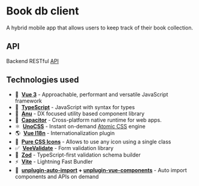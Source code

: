 # Book db client

A hybrid mobile app that allows users to keep track of their book collection.

## API
Backend RESTful [API](https://github.com/brojor/book-db-server)

## Technologies used

- :green_heart:  **[Vue 3](https://vuejs.org/)** - Approachable, performant and versatile JavaScript framework
- 🦾  **[TypeScript](https://www.typescriptlang.org/)** - JavaScript with syntax for types
- 🔮  **[Anu](https://anu-vue.netlify.app/)** - DX focused utility based component library
- :wrench:  **[Capacitor](https://capacitorjs.com/)** - Cross-platform native runtime for web apps.
- ⚛️  **[UnoCSS](https://github.com/unocss/unocss)** - Instant on-demand [Atomic CSS](https://antfu.me/posts/reimagine-atomic-css) engine
- 🌎  **[Vue I18n](https://vue-i18n.intlify.dev/)** - Internationalization plugin
- 💎  **[Pure CSS Icons](https://github.com/unocss/unocss/tree/main/packages/preset-icons/)** - Allows to use any icon using a single class
- ✅  **[VeeValidate](https://vee-validate.logaretm.com/v4/)** - Form validation library
- :small_blue_diamond:  **[Zod](https://github.com/colinhacks/zod)** - TypeScript-first validation schema builder
- ⚡️  **[Vite](https://vitejs.dev/)** - Lightning Fast Bundler
- 🤖  **[unplugin-auto-import](https://github.com/antfu/unplugin-auto-import) + [unplugin-vue-components](https://github.com/antfu/unplugin-vue-components)** - Auto import components and APIs on demand
